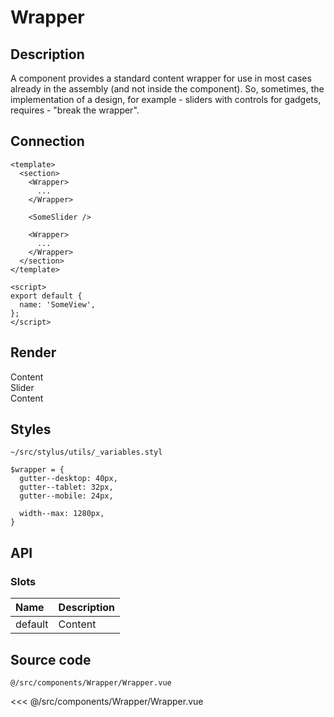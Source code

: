 # Wrapper

## Description

A component provides a standard content wrapper for use in most cases already in the assembly (and not inside the component). So, sometimes, the implementation of a design, for example - sliders with controls for gadgets, requires - "break the wrapper".

## Connection

```vue
<template>
  <section>
    <Wrapper>
      ...
    </Wrapper>
  
    <SomeSlider />
  
    <Wrapper>
      ...
    </Wrapper>
  </section>
</template>

<script>
export default {
  name: 'SomeView',
};
</script>
```

## Render

<div class="wrapper-test place">
  <Wrapper><div class="block">Content</div></Wrapper>
  <div class="block">Slider</div>
  <Wrapper><div class="block">Content</div></Wrapper>
</div>


## Styles

<code class="nowrap">~/src/stylus/utils/_variables.styl</code>

```stylus
$wrapper = {
  gutter--desktop: 40px,
  gutter--tablet: 32px,
  gutter--mobile: 24px,

  width--max: 1280px,
}
```

## API

### Slots
| **Name** | **Description** |
| :------- | :-------------- |
| default | Content |

## Source code

<code class="nowrap">@/src/components/Wrapper/Wrapper.vue</code>

<<< @/src/components/Wrapper/Wrapper.vue

